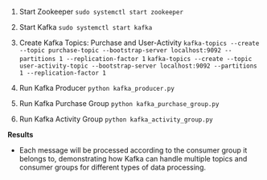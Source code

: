 1. Start Zookeeper
`sudo systemctl start zookeeper`

2. Start Kafka
`sudo systemctl start kafka`


3. Create Kafka Topics: Purchase and User-Activity
`kafka-topics --create --topic purchase-topic --bootstrap-server localhost:9092 --partitions 1 --replication-factor 1`
`kafka-topics --create --topic user-activity-topic --bootstrap-server localhost:9092 --partitions 1 --replication-factor 1`


4. Run Kafka Producer
`python kafka_producer.py`


5. Run Kafka Purchase Group
`python kafka_purchase_group.py`


6. Run Kafka Activity Group
`python kafka_activity_group.py`


**Results**

* Each message will be processed according to the consumer group it belongs to, demonstrating how Kafka can handle multiple topics and consumer groups for different types of data processing.